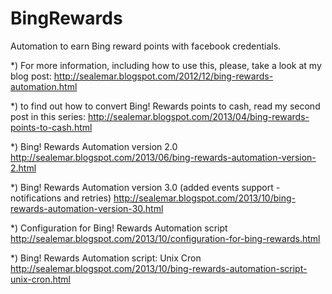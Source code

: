 BingRewards
===========

Automation to earn Bing reward points with facebook credentials.

*) For more information, including how to use this, please, take a look at my blog post:
http://sealemar.blogspot.com/2012/12/bing-rewards-automation.html

*) to find out how to convert Bing! Rewards points to cash, read my second post in this series:
http://sealemar.blogspot.com/2013/04/bing-rewards-points-to-cash.html

*) Bing! Rewards Automation version 2.0
http://sealemar.blogspot.com/2013/06/bing-rewards-automation-version-2.html

*) Bing! Rewards Automation version 3.0 (added events support - notifications and retries)
http://sealemar.blogspot.com/2013/10/bing-rewards-automation-version-30.html

*) Configuration for Bing! Rewards Automation script
http://sealemar.blogspot.com/2013/10/configuration-for-bing-rewards.html

*) Bing! Rewards Automation script: Unix Cron
http://sealemar.blogspot.com/2013/10/bing-rewards-automation-script-unix-cron.html
